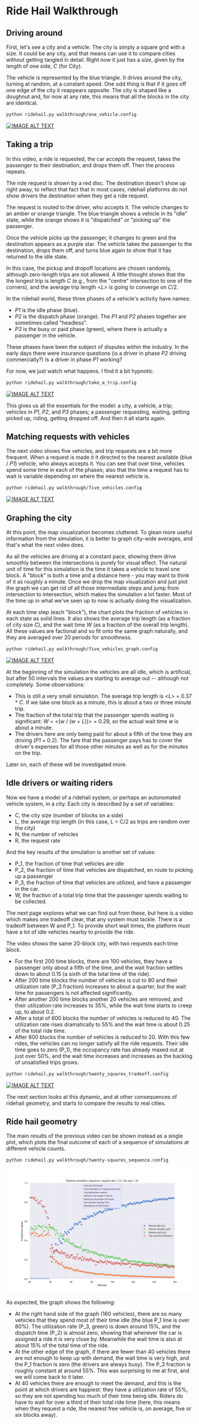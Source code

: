 # Ride Hail Walkthrough

## Driving around

First, let's see a city and a vehicle. The city is simply a square grid with a size. It could be any city, and that means can use it to compare cities without getting tangled in detail. Right now it just has a *size*, given by the length of one side, _C_ (for City).

The vehicle is represented by the blue triangle. It drives around the city, turning at random, at a constant speed. One odd thing is that if it goes off one edge of the city it reappears opposite. The city is shaped like a doughnut and, for now at any rate, this means that all the blocks in the city are identical.

```bash
python ridehail.py walkthrough/one_vehicle.config
```

[![IMAGE ALT TEXT](http://img.youtube.com/vi/3fOJkNjOK2M/0.jpg)](http://www.youtube.com/watch?v=3fOJkNjOK2M "One vehicle animation")

## Taking a trip

In this video, a ride is requested, the car accepts the request, takes the passenger to their destination, and drops them off. Then the process repeats.

The ride request is shown by a red disc. The destination doesn't show up right away, to reflect that fact that in most cases, ridehail platforms do not show drivers the destination when they get a ride request.

The request is routed to the driver, who accepts it. The vehicle changes to an amber or orange triangle. The blue triangle shows a vehicle in its "idle" state, while the orange shows it is "dispatched" or "picking up" the passenger.

Once the vehicle picks up the passenger, it changes to green and the destination appears as a purple star. The vehicle takes the passenger to the destination, drops them off, and turns blue again to show that it has returned to the idle state.

In this case, the pickup and dropoff locations are chosen randomly, although zero-length trips are not allowed. A little thought shows that the the longest trip is length _C_ (e.g., from the "centre" intersection to one of the corners), and the average trip length <_L_> is going to converge on _C_/2.

In the ridehail world, these three phases of a vehicle's activity have names:

- _P1_ is the idle phase (blue).
- _P2_ is the dispatch phase (orange). The _P1_ and _P2_ phases together are sometimes called "headless".
- _P3_ is the busy or paid phase (green), where there is actually a passenger in the vehicle.

 These phases have been the subject of disputes within the industry. In the early days there were insurance questions (is a driver in phase _P2_ driving commercially?) Is a driver in phase _P1_ working?

 For now, we just watch what happens. I find it a bit hypnotic.

```bash
python ridehail.py walkthrough/take_a_trip.config
```

[![IMAGE ALT TEXT](http://img.youtube.com/vi/QtOE7FKcNoM/0.jpg)](https://youtu.be/watch?v=QtOE7FKcNoM "Taking a trip")

This gives us all the essentials for the model: a city, a vehicle, a trip; vehicles in _P1_, _P2_, and _P3_ phases; a passenger requesting, waiting, getting picked up, riding, getting dropped off. And then it all starts again.

## Matching requests with vehicles

The next video shows five vehicles, and trip requests are a bit more frequent. When a request is made it it directed to the nearest available (blue / _P1_) vehicle, who always accepts it. You can see that over time, vehicles spend some time in each of the phases; also that the time a request has to wait is variable depending on where the nearest vehicle is.

```bash
python ridehail.py walkthrough/five_vehicles.config
```

[![IMAGE ALT TEXT](http://img.youtube.com/vi/7KJ0XWdDZRo/0.jpg)](https://youtu.be/watch?v=7KJ0XWdDZRo "Matching requests: five vehicles")

## Graphing the city

At this point, the map visualization becomes cluttered. To glean more useful information from the simulation, it is better to graph city-wide averages, and that's what the next video does.

As all the vehicles are driving at a constant pace, showing them drive smoothly between the intersections is purely for visual effect. The natural unit of time for this simulation is the time it takes a vehicle to travel one block. A "block" is both a time and a distance here - you may want to think of it as roughly a minute. Once we drop the map visualization and just plot the graph we can get rid of all those intermediate steps and jump from intersection to intersection, which makes the simulation a lot faster. Most of the time up in what we've seen up to now is actually doing the visualization.

At each time step (each "block"), the chart plots the fraction of vehicles in each state as solid lines. It also shows the average trip length (as a fraction of city size _C_), and the wait time _W_ (as a fraction of the overall trip length). All these values are factional and so fit onto the same graph naturally, and they are averaged over 20 periods for smoothness.

```bash
python ridehail.py walkthrough/five_vehicles_graph.config
```

[![IMAGE ALT TEXT](http://img.youtube.com/vi/6cTbIy3Ayxo/0.jpg)](https://youtu.be/watch?v=6cTbIy3Ayxo "Graphing the city")

At the beginning of the simulation the vehicles are all idle, which is artificial, but after 50 intervals the values are starting to average out -- although not completely. Some observations:

- This is still a very small simulation. The average trip length is <_L_> = 0.37 * _C_. If we take one block as a minute, this is about a two or three minute trip.
- The fraction of the total trip that the passenger spends waiting is significant: _W_ = <(_w_ / (_w_ + _L_))> = 0.29, so the actual wait time _w_ is about a minute.
- The drivers here are only being paid for about a fifth of the time they are driving (_P1_ = 0.2). The fare that the passenger pays has to cover the driver's expenses for all those other minutes as well as for the minutes on the trip.

Later on, each of these will be investigated more.

## Idle drivers or waiting riders

Now we have a model of a ridehail system, or perhaps an autonomated vehicle system, in a city. Each city is described by a set of variables:

- C, the city size (number of blocks on a side)
- L, the average trip length (in this case, L = C/2 as trips are random over the city)
- N, the number of vehicles
- R, the request rate

And the key results of the simulation is another set of values:

- P_1, the fraction of time that vehicles are idle
- P_2, the fraction of time that vehicles are dispatched, en route to picking up a passenger
- P_3, the fraction of time that vehicles are utilized, and have a passenger in the car.
- W, the fraction of a total trip time that the passenger spends waiting to be collected.

The next page explores what we can find out from these, but here is a video which makes one tradeoff clear, that any system must tackle. There is a tradeoff between W and P_1. To provide short wait times, the platform must have a lot of idle vehicles nearby to provide the ride.

The video shows the same 20-block city, with two requests each time block. 

- For the first 200 time blocks, there are 100 vehicles, they have a passenger only about a fifth of the time, and the wait fraction settles down to about 0.15 (a sixth of the total time of the ride).
- After 200 time blocks the number of vehicles is cut to 80 and their utilization rate (P_3 fraction) increases to about a quarter, but the wait time for passengers is not affected significantly. 
- After another 200 time blocks another 20 vehicles are removed, and their utilization rate increases to 35%, while the wait time starts to creep up, to about 0.2.
- After a total of 600 blocks the number of vehicles is reduced to 40. The utilization rate rises dramatically to 55% and the wait time is about 0.25 of the total ride time.
- After 800 blocks the number of vehicles is reduced to 20. With this few rides, the vehicles can no longer satisfy all the ride requests. Their idle time goes to zero (P_1), the occupancy rate has already maxed out at just over 50%, and the wait time increases and increases as the backlog of unsatisfied trips grows.

```bash
python ridehail.py walkthrough/twenty_squares_tradeoff.config
```

[![IMAGE ALT TEXT](http://img.youtube.com/vi/wxab7pK4TNI/0.jpg)](https://youtu.be/watch?v=wxab7pK4TNI "Tradeoff between idle drivers and waiting riders")

The next section looks at this dynamic, and at other consequences of ridehail geometry, and starts to compare the results to real cities.

## Ride hail geometry

The main results of the previous video can be shown instead as a single plot, which plots the final outcome of each of a sequence of simulations at different vehicle counts.

```
python ridehail.py walkthrough/twenty-squares_sequence.config
```

![A sequence of simulations, for a 20-block city](../img/twenty_squares_sequence-2021-07-11-11-44.png "How the ridehail system changes with number of vehicles")

As expected, the graph shows the following:

- At the right hand side of the graph (160 vehicles), there are so many vehicles that they spend most of their time idle (the blue P_1 line is over 80%). The utilization rate (P_3, green) is down around 15%, and the dispatch time (P_2) is almost zero, showing that whenever the car is assigned a ride it is very close by. Meanwhile the wait time is also at about 15% of the total time of the ride.
- At the other edge of the graph, if there are fewer than 40 vehicles there are not enough to keep up with demand, the wait time is very high, and the P_1 fraction is zero (the drivers are always busy). The P_3 fraction is roughly constant at around 55%. This was surprising to me at first, and we will come back to it later.
- At 40 vehicles there are enough to meet the demand, and this is the point at which drivers are happiest: they have a utilization rate of 55%, so they are not spending too much of their time being idle. Riders do have to wait for over a third of their total ride time (here, this means when they request a ride, the nearest free vehicle is, on average, five or six blocks away).
